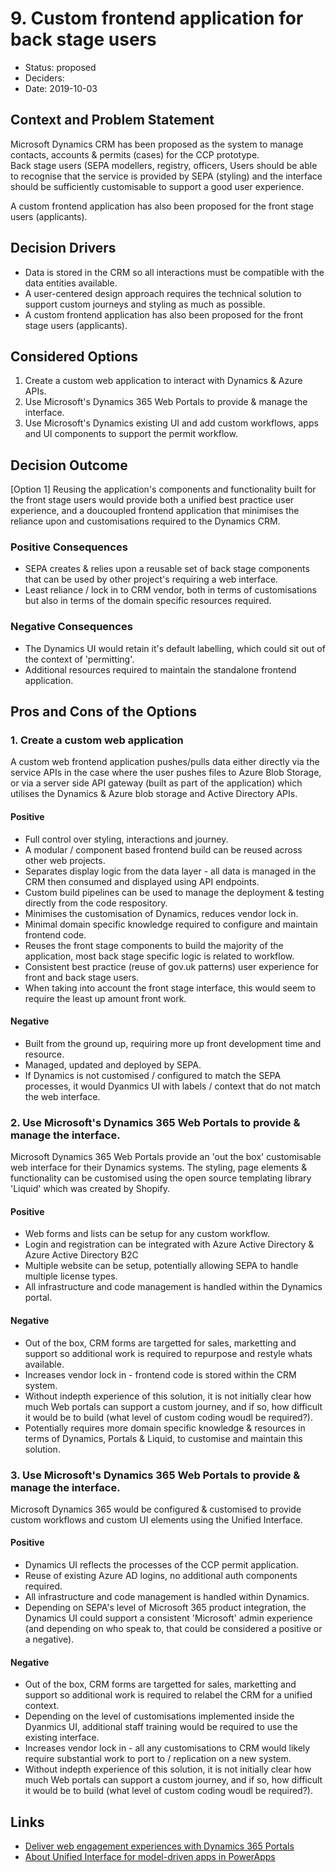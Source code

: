 # 9. Custom frontend application for back stage users

* Status: proposed
* Deciders: 
* Date: 2019-10-03

## Context and Problem Statement

Microsoft Dynamics CRM has been proposed as the system to manage contacts, accounts & permits (cases) for the CCP prototype.  
Back stage users (SEPA modellers, registry, officers, Users should be able to recognise that the service is provided by SEPA (styling) and the interface should be sufficiently customisable to support a good user experience.

A custom frontend application has also been proposed for the front stage users (applicants).

## Decision Drivers

* Data is stored in the CRM so all interactions must be compatible with the data entities available.
* A user-centered design approach requires the technical solution to support custom journeys and styling as much as possible.
* A custom frontend application has also been proposed for the front stage users (applicants).

## Considered Options

1. Create a custom web application to interact with Dynamics & Azure APIs.
2. Use Microsoft's Dynamics 365 Web Portals to provide & manage the interface.
3. Use Microsoft's Dynamics existing UI and add custom workflows, apps and UI components to support the permit workflow.

## Decision Outcome

[Option 1] Reusing the application's components and functionality built for the front stage users would provide both a unified best practice user experience, and a doucoupled frontend application that minimises the reliance upon and customisations required to the Dynamics CRM. 

### Positive Consequences

* SEPA creates & relies upon a reusable set of back stage components that can be used by other project's requiring a web interface.
* Least reliance / lock in to CRM vendor, both in terms of customisations but also in terms of the domain specific resources required.

### Negative Consequences

* The Dynamics UI would retain it's default labelling, which could sit out of the context of 'permitting'.
* Additional resources required to maintain the standalone frontend application.

## Pros and Cons of the Options

### 1. Create a custom web application 

A custom web frontend application pushes/pulls data either directly via the service APIs in the case where the user pushes files to Azure Blob Storage, or via a server side API gateway (built as part of the application) which utilises the Dynamics & Azure blob storage and Active Directory APIs.

#### Positive
* Full control over styling, interactions and journey.
* A modular / component based frontend build can be reused across other web projects.
* Separates display logic from the data layer - all data is managed in the CRM then consumed and displayed using API endpoints.
* Custom build pipelines can be used to manage the deployment & testing directly from the code respository.
* Minimises the customisation of Dynamics, reduces vendor lock in.
* Minimal domain specific knowledge required to configure and maintain frontend code.
* Reuses the front stage components to build the majority of the application, most back stage specific logic is related to workflow.
* Consistent best practice (reuse of gov.uk patterns) user experience for front and back stage users.
* When taking into account the front stage interface, this would seem to require the least up amount front work.

#### Negative
* Built from the ground up, requiring more up front development time and resource.
* Managed, updated and deployed by SEPA.
* If Dynamics is not customised / configured to match the SEPA processes, it would Dyanmics UI with labels / context that do not match the web interface.

### 2. Use Microsoft's Dynamics 365 Web Portals to provide & manage the interface.

Microsoft Dynamics 365 Web Portals provide an 'out the box' customisable web interface for their Dynamics systems.  The
styling, page elements & functionality can be customised using the open source templating library 'Liquid' which was created by Shopify.

#### Positive
* Web forms and lists can be setup for any custom workflow.
* Login and registration can be integrated with Azure Active Directory & Azure Active Directory B2C
* Multiple website can be setup, potentially allowing SEPA to handle multiple license types.
* All infrastructure and code management is handled within the Dynamics portal.

#### Negative
* Out of the box, CRM forms are targetted for sales, marketting and support so additional work is required to repurpose and restyle whats available.
* Increases vendor lock in - frontend code is stored within the CRM system.
* Without indepth experience of this solution, it is not initially clear how much Web portals can support a custom journey, and if so, how difficult it would be to build (what level of custom coding woudl be required?).
* Potentially requires more domain specific knowledge & resources in terms of Dynamics, Portals & Liquid, to customise and maintain this solution.

### 3. Use Microsoft's Dynamics 365 Web Portals to provide & manage the interface.

Microsoft Dynamics 365 would be configured & customised to provide custom workflows and custom UI elements using the Unified Interface.

#### Positive
* Dynamics UI reflects the processes of the CCP permit application.
* Reuse of existing Azure AD logins, no additional auth components required.
* All infrastructure and code management is handled within Dynamics.
* Depending on SEPA's level of Microsoft 365 product integration, the Dynamics UI could support a consistent 'Microsoft' admin experience (and depending on who speak to, that could be considered a positive or a negative).

#### Negative
* Out of the box, CRM forms are targetted for sales, marketting and support so additional work is required to relabel the CRM for a unified context.
* Depending on the level of customisations implemented inside the Dyanmics UI, additional staff training would be required to use the existing interface.
* Increases vendor lock in - all any customisations to CRM would likely require substantial work to port to / replication on a new system.
* Without indepth experience of this solution, it is not initially clear how much Web portals can support a custom journey, and if so, how difficult it would be to build (what level of custom coding woudl be required?).

## Links 
* [Deliver web engagement experiences with Dynamics 365 Portals](https://docs.microsoft.com/en-us/dynamics365/portals/administer-manage-portal-dynamics-365)
* [About Unified Interface for model-driven apps in PowerApps](https://docs.microsoft.com/en-us/power-platform/admin/about-unified-interface)
